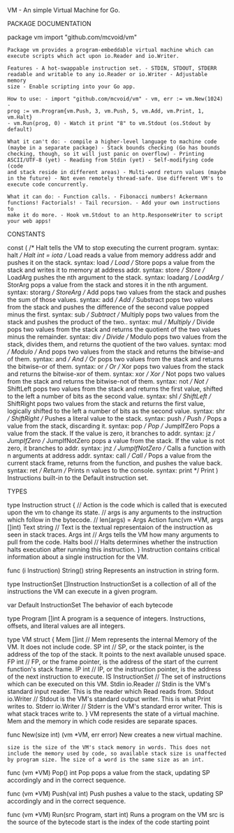 VM - An simple Virtual Machine for Go.

PACKAGE DOCUMENTATION

package vm
    import "github.com/mcvoid/vm"

    Package vm provides a program-embeddable virtual machine which can
    execute scripts which act upon io.Reader and io.Writer.

    Features - A hot-swappable instruction set. - STDIN, STDOUT, STDERR
    readable and writable to any io.Reader or io.Writer - Adjustable memory
    size - Enable scripting into your Go app.

    How to use: - import "github.com/mcvoid/vm" - vm, err := vm.New(1024) -
    prog := vm.Program{vm.Push, 3, vm.Push, 5, vm.Add, vm.Print, 1, vm.Halt}
    - vm.Run(prog, 0) - Watch it print "8" to vm.Stdout (os.Stdout by
    default)

    What it can't do: - compile a higher-level language to machine code
    (maybe in a separate package) - Stack bounds checking (Go has bounds
    checking, though, so it will just panic on overflow) - Printing
    ASCII/UTF-8 (yet) - Reading from Stdin (yet) - Self-modifying code (code
    and stack reside in different areas) - Multi-word return values (maybe
    in the future) - Not even remotely thread-safe. Use different VM's to
    execute code concurrently.

    What it can do: - Function calls. - Fibonacci numbers! Ackermann
    functions! Factorials! - Tail recursion. - Add your own instructions to
    make it do more. - Hook vm.Stdout to an http.ResponseWriter to script
    your web apps!

CONSTANTS

const (
    /*
       Halt tells the VM to stop executing the current program.
       syntax: halt
    */
    Halt int = iota
    /*
       Load reads a value from memory address addr and pushes it on the stack.
       syntax: load <addr>
    */
    Load
    /*
        Store pops a value from the stack and writes it to memory at address addr.
        syntax: store <addr>
    */
    Store
    /*
       LoadArg pushes the nth argument to the stack.
       syntax: loadarg <n>
    */
    LoadArg
    /*
       StorArg pops a value from the stack and stores it in the nth argument.
       syntax: storarg <n>
    */
    StoreArg
    /*
       Add pops two values from the stack and pushes the sum of those values.
       syntax: add
    */
    Add
    /*
       Substract pops two values from the stack and pushes the difference of the second value popped minus the first.
       syntax: sub
    */
    Subtract
    /*
       Multiply pops two values from the stack and pushes the product of the two..
       syntax: mul
    */
    Multiply
    /*
       Divide pops two values from the stack and returns the quotient of the two values minus the remainder.
       syntax: div
    */
    Divide
    /*
       Modulo pops two values from the stack, divides them, and returns the quotient of the two values.
       syntax: mod
    */
    Modulo
    /*
       And pops two values from the stack and returns the bitwise-and of them.
       syntax: and
    */
    And
    /*
       Or pops two values from the stack and returns the bitwise-or of them.
       syntax: or
    */
    Or
    /*
       Xor pops two values from the stack and returns the bitwise-xor of them.
       syntax: xor
    */
    Xor
    /*
       Not pops two values from the stack and returns the bitwise-not of them.
       syntax: not
    */
    Not
    /*
        ShiftLeft pops two values from the stack and returns the first value, shifted
        to the left a number of bits as the second value.
        syntax: shl
    */
    ShiftLeft
    /*
        ShiftRight pops two values from the stack and returns the first value,
        logically shifted to the left a number of bits as the second value.
        syntax: shr
    */
    ShiftRight
    /*
       Pushes a literal value to the stack.
       syntax: push <val>
    */
    Push
    /*
       Pops a value from the stack, discarding it.
       syntax: pop
    */
    Pop
    /*
       JumpIfZero Pops a value from the stack. If the value is zero, it branches to addr.
       syntax: jz <addr>
    */
    JumpIfZero
    /*
       JumpIfNotZero pops a value from the stack. If the value is not zero, it branches to addr.
       syntax: jnz <addr>
    */
    JumpIfNotZero
    /*
       Calls a function with n arguments at address addr.
       syntax: call <addr> <n>
    */
    Call
    /*
       Pops a value from the current stack frame, returns from the function, and pushes the value back.
       syntax: ret
    */
    Return
    /*
       Prints n values to the console.
       syntax: print <n>
    */
    Print
)
    Instructions built-in to the Default instruction set.

TYPES

type Instruction struct {
    // Action is the code which is called that is executed upon the vm to change its state.
    // args is any arguments to the instruction which follow in the bytecode.
    // len(args) = Args
    Action func(vm *VM, args []int)
    Text   string // Text is the textual representaion of the instruction as seen in stack traces.
    Args   int    // Args tells the VM how many arguments to pull from the code.
    Halts  bool   // Halts determines whether the instruction halts execution after running this instruction.
}
    Instruction contains critical information about a single instruction for
    the VM.

func (i Instruction) String() string
    Represents an instruction in string form.

type InstructionSet []Instruction
    InstructionSet is a collection of all of the instructions the VM can
    execute in a given program.

var Default InstructionSet
    The behavior of each bytecode

type Program []int
    A program is a sequence of integers. Instructions, offsets, and literal
    values are all integers.

type VM struct {
    Mem    []int          // Mem represents the  internal Memory of the VM. It does not include code.
    SP     int            // SP, or the stack pointer, is the address of the top of the stack. It points to the next available unused space.
    FP     int            // FP, or the frame pointer, is the address of the start of the current function's stack frame.
    IP     int            // IP, or the instruction pointer, is the address of the next instruction to execute.
    IS     InstructionSet // The set of instructions which can be executed on this VM.
    Stdin  io.Reader      // Stdin is the VM's standard input reader. This is the reader which Read reads from.
    Stdout io.Writer      // Stdout is the VM's standard output writer. This is what Print writes to.
    Stderr io.Writer      // Stderr is the VM's standard error writer. This is what stack traces write to.
}
    VM represents the state of a virtual machine. Mem and the memory in
    which code resides are separate spaces.

func New(size int) (vm *VM, err error)
    New creates a new virtual machine.

    size is the size of the VM's stack memory in words. This does not
    include the memory used by code, so available stack size is unaffected
    by program size. The size of a word is the same size as an int.

func (vm *VM) Pop() int
    Pop pops a value from the stack, updating SP accordingly and in the
    correct sequence.

func (vm *VM) Push(val int)
    Push pushes a value to the stack, updating SP accordingly and in the
    correct sequence.

func (vm *VM) Run(src Program, start int)
    Runs a program on the VM src is the source of the bytecode start is the
    index of the code starting point


